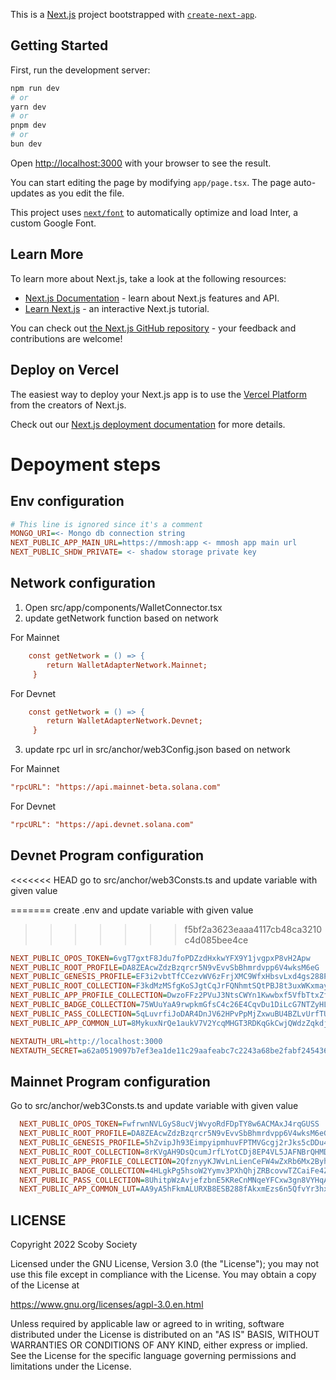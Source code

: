 This is a [Next.js](https://nextjs.org/) project bootstrapped with [`create-next-app`](https://github.com/vercel/next.js/tree/canary/packages/create-next-app).

## Getting Started

First, run the development server:

```bash
npm run dev
# or
yarn dev
# or
pnpm dev
# or
bun dev
```

Open [http://localhost:3000](http://localhost:3000) with your browser to see the result.

You can start editing the page by modifying `app/page.tsx`. The page auto-updates as you edit the file.

This project uses [`next/font`](https://nextjs.org/docs/basic-features/font-optimization) to automatically optimize and load Inter, a custom Google Font.

## Learn More

To learn more about Next.js, take a look at the following resources:

- [Next.js Documentation](https://nextjs.org/docs) - learn about Next.js features and API.
- [Learn Next.js](https://nextjs.org/learn) - an interactive Next.js tutorial.

You can check out [the Next.js GitHub repository](https://github.com/vercel/next.js/) - your feedback and contributions are welcome!

## Deploy on Vercel

The easiest way to deploy your Next.js app is to use the [Vercel Platform](https://vercel.com/new?utm_medium=default-template&filter=next.js&utm_source=create-next-app&utm_campaign=create-next-app-readme) from the creators of Next.js.

Check out our [Next.js deployment documentation](https://nextjs.org/docs/deployment) for more details.

# Depoyment steps

## Env configuration

```ini
# This line is ignored since it's a comment
MONGO_URI=<- Mongo db connection string
NEXT_PUBLIC_APP_MAIN_URL=https://mmosh:app <- mmosh app main url
NEXT_PUBLIC_SHDW_PRIVATE= <- shadow storage private key
```

## Network configuration

1. Open src/app/components/WalletConnector.tsx
2. update getNetwork function based on network

For Mainnet

```ini
    const getNetwork = () => {
        return WalletAdapterNetwork.Mainnet;
     }
```

For Devnet

```ini
    const getNetwork = () => {
        return WalletAdapterNetwork.Devnet;
     }
```

3. update rpc url in src/anchor/web3Config.json based on network

For Mainnet

```ini
"rpcURL": "https://api.mainnet-beta.solana.com"
```

For Devnet

```ini
"rpcURL": "https://api.devnet.solana.com"
```

## Devnet Program configuration

<<<<<<< HEAD
go to src/anchor/web3Consts.ts and update variable with given value

=======
create .env and update variable with given value

> > > > > > > f5bf2a3623eaaa4117cb48ca3210c4d085bee4ce

```ini
NEXT_PUBLIC_OPOS_TOKEN=6vgT7gxtF8Jdu7foPDZzdHxkwYFX9Y1jvgpxP8vH2Apw
NEXT_PUBLIC_ROOT_PROFILE=DA8ZEAcwZdzBzqrcr5N9vEvvSbBhmrdvpp6V4wksM6eG
NEXT_PUBLIC_GENESIS_PROFILE=EF3i2vbtTfCCezvWV6zFrjXMC9WfxHbsvLxd4gs288Pt
NEXT_PUBLIC_ROOT_COLLECTION=F3kdMzMSfgKoSJgtCqJrFQNhmtSQtPBJ8t3uxWKxmayi
NEXT_PUBLIC_APP_PROFILE_COLLECTION=DwzoFFz2PVuJ3NtsCWYn1Kwwbxf5VfbTtxZfTMt2cDLx
NEXT_PUBLIC_BADGE_COLLECTION=75WUuYaA9rwpkmGfsC4c26E4CqvDu1DiLcG7NTZyHLpm
NEXT_PUBLIC_PASS_COLLECTION=5qLuvrfiJoDAR4DnJV62HPvPpMjZxwuBU4BZLvUrfTUh
NEXT_PUBLIC_APP_COMMON_LUT=8MykuxNrQe1aukV7V2YcqMHGT3RDKqGkCwjQWdzZqkdj

NEXTAUTH_URL=http://localhost:3000
NEXTAUTH_SECRET=a62a0519097b7ef3ea1de11c29aafeabc7c2243a68be2fabf2454360833308d3

```

## Mainnet Program configuration

Go to src/anchor/web3Consts.ts and update variable with given value

```ini
  NEXT_PUBLIC_OPOS_TOKEN=FwfrwnNVLGyS8ucVjWvyoRdFDpTY8w6ACMAxJ4rqGUSS
  NEXT_PUBLIC_ROOT_PROFILE=DA8ZEAcwZdzBzqrcr5N9vEvvSbBhmrdvpp6V4wksM6eG
  NEXT_PUBLIC_GENESIS_PROFILE=5hZvipJh93EimpyipmhuvFPTMVGcgj2rJks5cDDu48ts
  NEXT_PUBLIC_ROOT_COLLECTION=8rKVgAH9DsQcumJrfLYotCDj8EP4VL5JAFNBrQHMDozh
  NEXT_PUBLIC_APP_PROFILE_COLLECTION=2QfznyyKJWvLnLienCeFW4wZxRb6Mx2ByhRdgZGQCp9u
  NEXT_PUBLIC_BADGE_COLLECTION=4HLgkPg5hsoW2Yymv3PXhQhjZRBcovwTZCaiFe4ZHUoA
  NEXT_PUBLIC_PASS_COLLECTION=8UhitpWzAvjefzbnE5KReCnMNqeYFCxw3gn8VYHqAJxk
  NEXT_PUBLIC_APP_COMMON_LUT=AA9yA5hFkmALURXB8ESB288fAkxmEzs6n5QfvYr3hxty

```

## LICENSE

Copyright 2022 Scoby Society

Licensed under the GNU License, Version 3.0 (the "License"); you may not use this file except in compliance with the License. You may obtain a copy of the License at

https://www.gnu.org/licenses/agpl-3.0.en.html

Unless required by applicable law or agreed to in writing, software distributed under the License is distributed on an "AS IS" BASIS, WITHOUT WARRANTIES OR CONDITIONS OF ANY KIND, either express or implied. See the License for the specific language governing permissions and limitations under the License.
